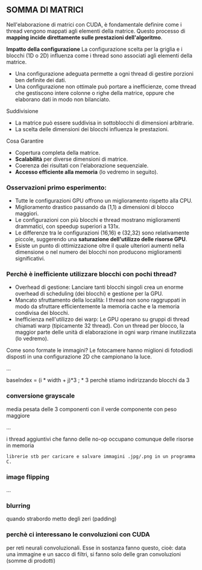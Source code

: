 ## SOMMA DI MATRICI
Nell'elaborazione di matrici con CUDA, è fondamentale definire come i thread vengono mappati agli elementi della matrice. Questo processo di __mapping incide direttamente sulle prestazioni dell'algoritmo__.

__Impatto della configurazione__ 
La configurazione scelta per la griglia e i blocchi (1D o 2D) influenza come i thread sono associati agli elementi della matrice.
- Una configurazione adeguata permette a ogni thread di gestire porzioni ben definite dei dati.
- Una configurazione non ottimale può portare a inefficienze, come thread che gestiscono intere colonne o righe della matrice, oppure che elaborano dati in modo non bilanciato.

Suddivisione
- La matrice può essere suddivisa in sottoblocchi di dimensioni arbitrarie.
- La scelta delle dimensioni dei blocchi influenza le prestazioni.

Cosa Garantire
- Copertura completa della matrice.
- __Scalabilità__ per diverse dimensioni di matrice.
- Coerenza dei risultati con l'elaborazione sequenziale.
- __Accesso efficiente alla memoria__ (lo vedremo in seguito).

### Osservazioni primo esperimento:
- Tutte le configurazioni GPU offrono un miglioramento rispetto alla CPU.
- Miglioramento drastico passando da (1,1) a dimensioni di blocco maggiori.
- Le configurazioni con più blocchi e thread mostrano miglioramenti drammatici, con speedup superiori a 131x.
- Le differenze tra le configurazioni (16,16) e (32,32) sono relativamente piccole, suggerendo una __saturazione dell'utilizzo delle risorse GPU__.
- Esiste un punto di ottimizzazione oltre il quale ulteriori aumenti nella dimensione o nel numero dei blocchi non producono miglioramenti significativi.

### Perchè è inefficiente utilizzare blocchi con pochi thread?
- Overhead di gestione: Lanciare tanti blocchi singoli crea un enorme overhead di scheduling (dei blocchi) e gestione per la GPU.
- Mancato sfruttamento della località: I thread non sono raggruppati in modo da sfruttare efficientemente la memoria cache e la memoria condivisa dei blocchi.
- Inefficienza nell'utilizzo dei warp: Le GPU operano su gruppi di thread chiamati warp (tipicamente 32 thread). Con un thread per blocco, la maggior parte delle unità di elaborazione in ogni warp rimane inutilizzata (lo vedremo).

Come sono formate le immagini? 
Le fotocamere hanno miglioni di fotodiodi disposti in una configurazione 2D che campionano la luce.

...

baseIndex = (i * width + j)*3 ; * 3 perchè stiamo indirizzando blocchi da 3

### conversione grayscale
media pesata delle 3 componenti con il verde componente con peso maggiore

...

i thread aggiuntivi che fanno delle no-op occupano comunque delle risorse in memoria

    librerie stb per caricare e salvare immagini .jpg/.png in un programma C. 

### image flipping
...

### blurring
quando strabordo metto degli zeri (padding)

### perchè ci interessano le convoluzioni con CUDA
per reti neurali convoluzionali. Esse in sostanza fanno questo, cioè: data una immagine e un sacco di filtri, si fanno solo delle gran convoluzioni (somme di prodotti)
